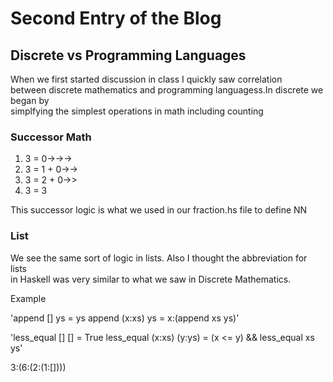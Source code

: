 # Second Entry of the Blog

## Discrete vs Programming Languages

When we first started discussion in class I quickly saw correlation<br/>
between discrete mathematics and programming languagess.In discrete we  began by <br/>
simplfying the simplest operations in math including counting <br/>

### Successor Math 
 
1. 3 = 0->->->
2. 3 = 1 + 0->->
3. 3 = 2 + 0->>
4. 3 = 3
		
This successor logic is what we used in our fraction.hs file to define NN

### List

We see the same sort of logic in lists. Also I thought the abbreviation for lists <br/> 
in Haskell was very similar to what we saw in Discrete Mathematics. 

Example

'append [] ys = ys
append (x:xs) ys = x:(append xs ys)'

'less_equal [] [] = True
less_equal (x:xs) (y:ys) = (x <= y) && less_equal xs ys'

3:(6:(2:(1:[])))




